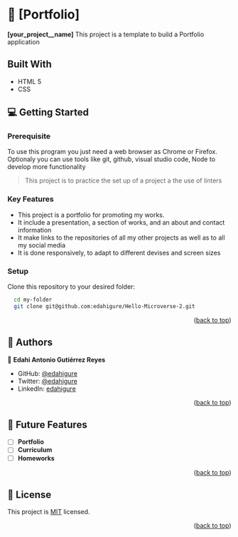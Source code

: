 <a name="readme-top"></a>


# 📖 [Portfolio] <a name="about-project"></a>



**[your_project__name]** This project is a template to build a Portfolio application


## Built With

- HTML 5 
- CSS

## 💻 Getting Started <a name="getting-started"></a>

### Prerequisite
To use this program you just need a web browser as Chrome or Firefox.
Optionaly you can use tools like git, github, visual studio code, Node to develop more functionality

> This project is to practice the set up of a project a the use of linters

### Key Features
- This project is a portfolio for promoting my works.
- It include a presentation, a section of works, and an about and contact information
- It make links to the repositories of all my other projects as well as to all my social media
- It is done responsively, to adapt to different devises and screen sizes


### Setup

Clone this repository to your desired folder:

```sh
  cd my-folder
  git clone git@github.com:edahigure/Hello-Microverse-2.git
```



<p align="right">(<a href="#readme-top">back to top</a>)</p>

<!-- AUTHORS -->

## 👥 Authors <a name="authors"></a>

👤 **Edahi Antonio Gutiérrez Reyes**


- GitHub: [@edahigure](https://github.com/edahigure)
- Twitter: [@edahigure](https://twitter.com/edahigure)
- LinkedIn: [edahigure](https://linkedin.com/in/edahigure)

<p align="right">(<a href="#readme-top">back to top</a>)</p>

<!-- FUTURE FEATURES -->

## 🔭 Future Features <a name="future-features"></a>

- [ ] **Portfolio**
- [ ] **Curriculum**
- [ ] **Homeworks**

<p align="right">(<a href="#readme-top">back to top</a>)</p>

## 📝 License <a name="license"></a>

This project is [MIT](./LICENSE) licensed.


<p align="right">(<a href="#readme-top">back to top</a>)</p>
